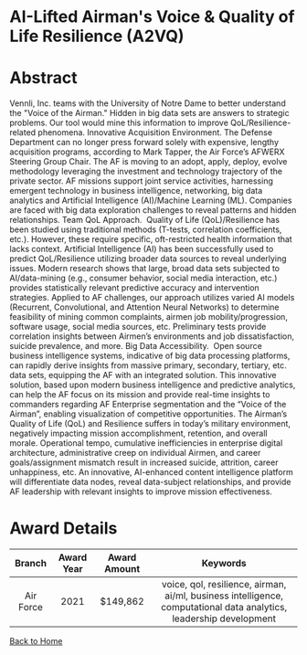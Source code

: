 
AI-Lifted Airman&#039;s Voice &amp; Quality of Life Resilience (A2VQ)
=====================================================================

# Abstract


Vennli, Inc. teams with the University of Notre Dame to better understand the "Voice of the Airman." Hidden in big data sets are answers to strategic problems. Our tool would mine this information to improve QoL/Resilience-related phenomena. Innovative Acquisition Environment. The Defense Department can no longer press forward solely with expensive, lengthy acquisition programs, according to Mark Tapper, the Air Force’s AFWERX Steering Group Chair. The AF is moving to an adopt, apply, deploy, evolve methodology leveraging the investment and technology trajectory of the private sector. AF missions support joint service activities, harnessing emergent technology in business intelligence, networking, big data analytics and Artificial Intelligence (AI)/Machine Learning (ML). Companies are faced with big data exploration challenges to reveal patterns and hidden relationships. Team QoL Approach.  Quality of Life (QoL)/Resilience has been studied using traditional methods (T-tests, correlation coefficients, etc.). However, these require specific, oft-restricted health information that lacks context. Artificial Intelligence (AI) has been successfully used to predict QoL/Resilience utilizing broader data sources to reveal underlying issues. Modern research shows that large, broad data sets subjected to AI/data-mining (e.g., consumer behavior, social media interaction, etc.) provides statistically relevant predictive accuracy and intervention strategies. Applied to AF challenges, our approach utilizes varied AI models (Recurrent, Convolutional, and Attention Neural Networks) to determine feasibility of mining common complaints, airmen job mobility/progression, software usage, social media sources, etc. Preliminary tests provide correlation insights between Airmen’s environments and job dissatisfaction, suicide prevalence, and more. Big Data Accessibility.  Open source business intelligence systems, indicative of big data processing platforms, can rapidly derive insights from massive primary, secondary, tertiary, etc. data sets, equipping the AF with an integrated solution. This innovative solution, based upon modern business intelligence and predictive analytics, can help the AF focus on its mission and provide real-time insights to commanders regarding AF Enterprise segmentation and the “Voice of the Airman”, enabling visualization of competitive opportunities. The Airman’s Quality of Life (QoL) and Resilience suffers in today’s military environment, negatively impacting mission accomplishment, retention, and overall morale. Operational tempo, cumulative inefficiencies in enterprise digital architecture, administrative creep on individual Airmen, and career goals/assignment mismatch result in increased suicide, attrition, career unhappiness, etc. An innovative, AI-enhanced content intelligence platform will differentiate data nodes, reveal data-subject relationships, and provide AF leadership with relevant insights to improve mission effectiveness.  

# Award Details

|Branch|Award Year|Award Amount|Keywords|
| :---: | :---: | :---: | :---: |
|Air Force|2021|$149,862|voice, qol, resilience, airman, ai/ml, business intelligence, computational data analytics, leadership development|
  
  


[Back to Home](https://github.com/chrischow/dod_sbir_awards/DJ/#1786)